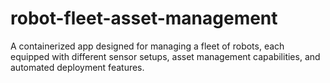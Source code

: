 # robot-fleet-asset-management
A containerized app designed for managing a fleet of robots, each equipped with different sensor setups, asset management capabilities, and automated deployment features.
